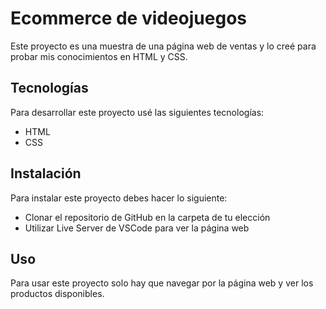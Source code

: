 # Ecommerce de videojuegos

Este proyecto es una muestra de una página web de ventas y lo creé para probar mis conocimientos en HTML y CSS.

## Tecnologías

Para desarrollar este proyecto usé las siguientes tecnologías:

- HTML
- CSS

## Instalación

Para instalar este proyecto debes hacer lo siguiente:

- Clonar el repositorio de GitHub en la carpeta de tu elección
- Utilizar Live Server de VSCode para ver la página web

## Uso

Para usar este proyecto solo hay que navegar por la página web y ver los productos disponibles.

